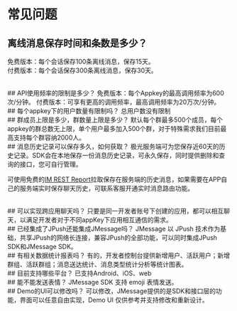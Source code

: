 # 常见问题

<style>
img[alt=jpush_ios_v] { width: 500px; }
img[alt=jpush_android_so] { width: 800px; }

</style>

## 离线消息保存时间和条数是多少？
免费版本：每个会话保存100条离线消息，保存15天。    
付费版本：每个会话保存300条离线消息，保存30天。


<br />
## API使用频率的限制是多少？
免费版本：每个Appkey的最高调用频率为600次/分钟。  
付费版本：可享有更高的调用频率，最高调用频率为20万次/分钟。


<br />
## 每个appkey下的用户数量有限制吗？
总用户数没有限制


<br />
## 群成员上限是多少，群数量上限是多少？
默认每个群最多500个成员，每个appkey的群总数无上限，单个用户最多加入500个群，对于特殊需求我们目前最高支持每个群容纳2000人。


<br />
## 消息历史记录可以保存多久，如何获取？
极光服务端可为您保存近60天的历史记录。SDK会在本地保存一份消息历史记录，可永久保存，同时提供删除和查询的接口，您可自行管理。

可使用免费的[IM REST Report](https://docs.jiguang.cn/jmessage/server/rest_api_im_report_v2/)拉取保存在服务端的历史消息，如果需要在APP自己的服务端实时保存聊天历史，可联系客服开通实时消息路由功能。


<br />
## 可以实现跨应用聊天吗？
只要是同一开发者账号下创建的应用，都可以相互聊天，以满足开发者对于不同appKey下应用相互通信的需求。


<br/>
## 已经集成了JPush还能集成JMessage吗？
JMessage 以 JPush 技术作为基础，共享JPush的网络长连接，兼容JPush的全部功能，可以同时集成JPush SDK和JMessage SDK。


<br/>
## 有相关数据统计报表吗？
有的，开发者控制台提供新增用户、活跃用户；新增群组、活跃群组；消息送达统计、消息类型统计分析等统计图表。


<br/>
## 目前支持哪些平台？
已支持Android、iOS、web


<br/>
## 能不能发送表情？
JMessage SDK 支持 emoji 表情发送。


<br/>
## Demo的UI可以修改吗？
可以修改，JMessage提供的是SDK和接口层的功能，界面可以任意自由实现，Demo  UI 仅供参考并支持修改和重新设计。



